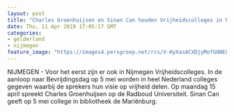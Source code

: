 ```yaml
---
layout: post
title: "Charles Groenhuijsen en Sinan Can houden Vrijheidscolleges in Nijmegen"
date: Thu, 11 Apr 2019 17:05:17 GMT
categories: 
- gelderland 
- nijmegen 
feature_image: "https://images4.persgroep.net/rcs/V-HyXasACXDjyMofGONE8Ql-jvY/diocontent/145317914/_fitwidth/400/?appId=21791a8992982cd8da851550a453bd7f&quality=0.7"
---
```


NIJMEGEN - Voor het eerst zijn er ook in Nijmegen Vrijheidscolleges. In de aanloop naar Bevrijdingsdag op 5 mei worden in heel Nederland colleges gegeven waarbij de sprekers hun visie op vrijheid delen. Op maandag 15 april spreekt Charles Groenhuijsen op de Radboud Universiteit. Sinan Can geeft op 5 mei college in bibliotheek de Mariënburg.

